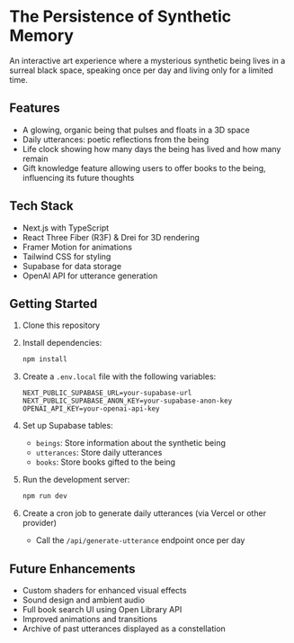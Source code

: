 # The Persistence of Synthetic Memory

An interactive art experience where a mysterious synthetic being lives in a surreal black space, speaking once per day and living only for a limited time.

## Features

- A glowing, organic being that pulses and floats in a 3D space
- Daily utterances: poetic reflections from the being
- Life clock showing how many days the being has lived and how many remain
- Gift knowledge feature allowing users to offer books to the being, influencing its future thoughts

## Tech Stack

- Next.js with TypeScript
- React Three Fiber (R3F) & Drei for 3D rendering
- Framer Motion for animations
- Tailwind CSS for styling
- Supabase for data storage
- OpenAI API for utterance generation

## Getting Started

1. Clone this repository
2. Install dependencies:
   ```bash
   npm install
   ```
3. Create a `.env.local` file with the following variables:
   ```
   NEXT_PUBLIC_SUPABASE_URL=your-supabase-url
   NEXT_PUBLIC_SUPABASE_ANON_KEY=your-supabase-anon-key
   OPENAI_API_KEY=your-openai-api-key
   ```
4. Set up Supabase tables:
   - `beings`: Store information about the synthetic being
   - `utterances`: Store daily utterances
   - `books`: Store books gifted to the being

5. Run the development server:
   ```bash
   npm run dev
   ```

6. Create a cron job to generate daily utterances (via Vercel or other provider)
   - Call the `/api/generate-utterance` endpoint once per day

## Future Enhancements

- Custom shaders for enhanced visual effects
- Sound design and ambient audio
- Full book search UI using Open Library API
- Improved animations and transitions
- Archive of past utterances displayed as a constellation
